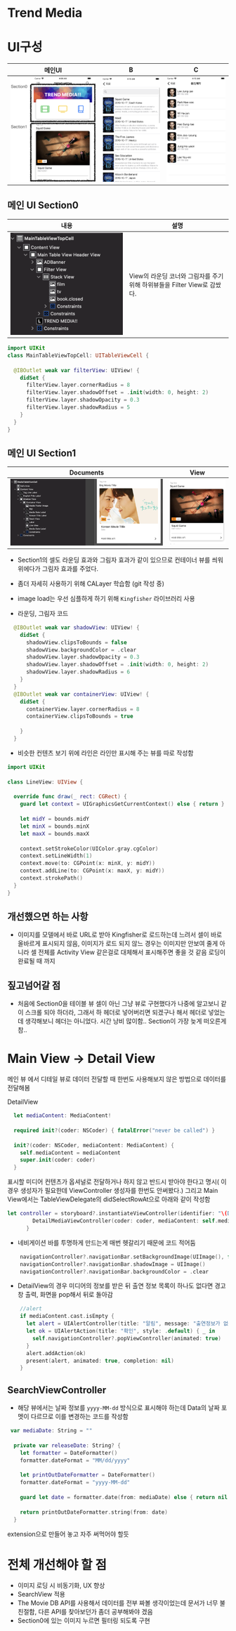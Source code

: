 # Trend Media

# UI구성
|메인UI|B|C|
|:-:|:-:|:-:|
|![](src/MainUI.png)|![](src/BUI.png)|![](src/CUI.png)|

## 메인 UI Section0
|내용|설명|
|-|-|
|![](src/TopCell.png)|View의 라운딩 코너와 그림자를 주기 위해 하위뷰들을 Filter View로 감쌌다.|
```Swift 
import UIKit
class MainTableViewTopCell: UITableViewCell {
  
  @IBOutlet weak var filterView: UIView! {
    didSet {
      filterView.layer.cornerRadius = 8
      filterView.layer.shadowOffset = .init(width: 0, height: 2)
      filterView.layer.shadowOpacity = 0.3
      filterView.layer.shadowRadius = 5
    }
  }
}
```

## 메인 UI Section1
|Documents|View|
|:-:|:-:|
|![](src/TableCell.png)|![](src/Section1.png)|
- Section1의 셀도 라운딩 효과와 그림자 효과가 같이 있으므로 컨테이너 뷰를 씌워 위에다가 그림자 효과를 주었다.
- 좀더 자세히 사용하기 위해 CALayer 학습함 (git 작성 중)
- image load는 우선 심플하게 하기 위해 `Kingfisher` 라이브러리 사용

- 라운딩, 그림자 코드
```Swift
  @IBOutlet weak var shadowView: UIView! {
    didSet {
      shadowView.clipsToBounds = false
      shadowView.backgroundColor = .clear
      shadowView.layer.shadowOpacity = 0.3
      shadowView.layer.shadowOffset = .init(width: 0, height: 2)
      shadowView.layer.shadowRadius = 6
    }
  }
  @IBOutlet weak var containerView: UIView! {
    didSet {
      containerView.layer.cornerRadius = 8
      containerView.clipsToBounds = true
      
    }
  }
```
- 비슷한 컨텐츠 보기 위에 라인은 라인만 표시해 주는 뷰를 따로 작성함
```Swift
import UIKit

class LineView: UIView {
  
  override func draw(_ rect: CGRect) {
    guard let context = UIGraphicsGetCurrentContext() else { return }
    
    let midY = bounds.midY
    let minX = bounds.minX
    let maxX = bounds.maxX
    
    context.setStrokeColor(UIColor.gray.cgColor)
    context.setLineWidth(1)
    context.move(to: CGPoint(x: minX, y: midY))
    context.addLine(to: CGPoint(x: maxX, y: midY))
    context.strokePath()
  }
}
```


## 개선했으면 하는 사항
- 이미지를 모델에서 바로 URL로 받아 Kingfisher로 로드하는데 느려서 셀이 바로 올바르게 표시되지 않음, 이미지가 로드 되지 않느 경우는 이미지만 안보여 줄게 아니라 셀 전체를 Activity View 같은걸로 대체해서 표시해주면 좋을 것 같음 로딩이 완료될 때 까지

## 짚고넘어갈 점
- 처음에 Section0을 테이블 뷰 셀이 아닌 그냥 뷰로 구현했다가 나중에 알고보니 같이 스크롤 되야 하더라, 그래서 하 헤더로 넣어버리면 되겠구나 해서 헤더로 넣었는데 생각해보니 헤더는 아니었다. 시간 낭비 많이함.. Section이 가장 늦게 떠오른게 참..


# Main View -> Detail View
메인 뷰 에서 디테일 뷰로 데이터 전달할 때 한번도 사용해보지 않은 방법으로 데이터를 전달해봄

DetailView
```Swift
  let mediaContent: MediaContent!

  required init?(coder: NSCoder) { fatalError("never be called") }

  init?(coder: NSCoder, mediaContent: MediaContent) {
    self.mediaContent = mediaContent
    super.init(coder: coder)
  }
```
표시할 미디어 컨텐츠가 옵셔널로 전달하거나 하지 않고 반드시 받아야 한다고 명시( 이 경우 생성자가 필요한데 ViewController 생성자를 한번도 안써봤다.)
그리고 Main View에서는 TableViewDelegate의 didSelectRowAt으로 아래와 같이 작성함
```Swift
let controller = storyboard?.instantiateViewController(identifier: "\(DetailMediaViewController.self)") { coder -> DetailMediaViewController? in
        DetailMediaViewController(coder: coder, mediaContent: self.mediaList[indexPath.row])
      }
```

- 네비게이션 바를 투명하게 만드는게 매번 헷갈리기 때문에 코드 적어둠
```Swift
    navigationController?.navigationBar.setBackgroundImage(UIImage(), for: .default)
    navigationController?.navigationBar.shadowImage = UIImage()
    navigationController?.navigationBar.backgroundColor = .clear
```

- DetailView의 경우 미디어의 정보를 받은 뒤 출연 정보 목록이 하나도 없다면 경고창 출력, 화면을 pop해서 뒤로 돌아감
```Swift
    //alert
    if mediaContent.cast.isEmpty {
      let alert = UIAlertController(title: "알림", message: "출연정보가 없습니다.", preferredStyle: .alert)
      let ok = UIAlertAction(title: "확인", style: .default) { _ in
        self.navigationController?.popViewController(animated: true)
      }
      alert.addAction(ok)
      present(alert, animated: true, completion: nil)
    }
```

## SearchViewController
- 해당 뷰에서는 날짜 정보를 `yyyy-MM-dd` 방식으로 표시해야 하는데 Data의 날짜 포멧이 다르므로 이를 변경하는 코드를 작성함
```Swift
 var mediaDate: String = ""
  
  private var releaseDate: String? {
    let formatter = DateFormatter()
    formatter.dateFormat = "MM/dd/yyyy"
    
    let printOutDateFormatter = DateFormatter()
    formatter.dateFormat = "yyyy-MM-dd"
    
    guard let date = formatter.date(from: mediaDate) else { return nil }
    
    return printOutDateFormatter.string(from: date)
  }
```
extension으로 만들어 놓고 자주 써먹어야 할듯

# 전체 개선해야 할 점
- 이미지 로딩 시 비동기화, UX 향상
- SearchView 적용
- The Movie DB API를 사용해서 데이터를 전부 짜볼 생각이었는데 문서가 너무 불친절함, 다른 API를 찾아보던가 좀더 공부해봐야 겠음
- Section0에 있는 이미지 누르면 필터링 되도록 구현